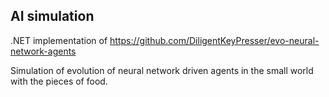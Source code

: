 ## AI simulation
.NET implementation of https://github.com/DiligentKeyPresser/evo-neural-network-agents

Simulation of evolution of neural network driven agents in the small world with the pieces of food.
